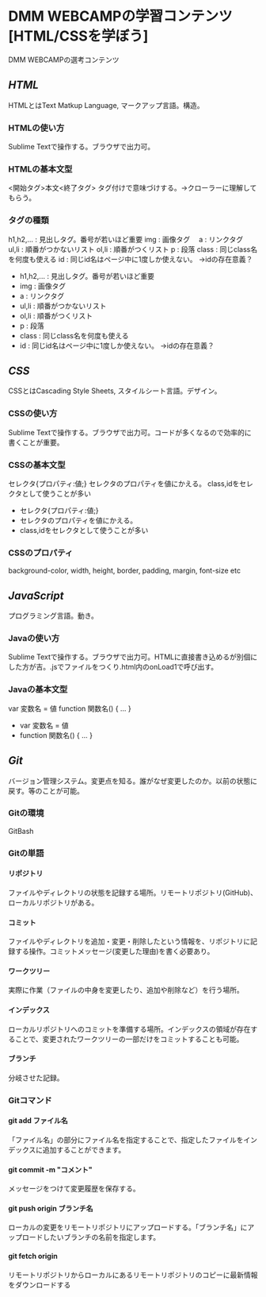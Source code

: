 # DMM WEBCAMPの学習コンテンツ　[HTML/CSSを学ぼう]
DMM WEBCAMPの選考コンテンツ


## *HTML*
HTMLとはText Matkup Language, マークアップ言語。構造。
### HTMLの使い方
Sublime Textで操作する。ブラウザで出力可。
### HTMLの基本文型
<開始タグ>本文<終了タグ>
タグ付けで意味づけする。→クローラーに理解してもらう。
### タグの種類
h1,h2,... : 見出しタグ。番号が若いほど重要
img : 画像タグ　
a : リンクタグ　
ul,li : 順番がつかないリスト
ol,li : 順番がつくリスト
p : 段落
class : 同じclass名を何度も使える
id : 同じid名はページ中に1度しか使えない。 →idの存在意義？
- h1,h2,... : 見出しタグ。番号が若いほど重要
- img : 画像タグ　
- a : リンクタグ　
- ul,li : 順番がつかないリスト
- ol,li : 順番がつくリスト
- p : 段落
- class : 同じclass名を何度も使える
- id : 同じid名はページ中に1度しか使えない。 →idの存在意義？


## *CSS*
CSSとはCascading Style Sheets, スタイルシート言語。デザイン。
### CSSの使い方
Sublime Textで操作する。ブラウザで出力可。コードが多くなるので効率的に書くことが重要。
### CSSの基本文型
セレクタ{プロパティ:値;}
セレクタのプロパティを値にかえる。
class,idをセレクタとして使うことが多い
- セレクタ{プロパティ:値;}
- セレクタのプロパティを値にかえる。
- class,idをセレクタとして使うことが多い
### CSSのプロパティ
background-color, width, height, border, padding, margin, font-size etc


## *JavaScript*
プログラミング言語。動き。
### Javaの使い方
Sublime Textで操作する。ブラウザで出力可。HTMLに直接書き込めるが別個にした方が吉。.jsでファイルをつくり.html内のonLoad1で呼び出す。
### Javaの基本文型
var 変数名 = 値
function  関数名() {
...
}
- var 変数名 = 値
- function  関数名() {
  ...
  }

## *Git*
バージョン管理システム。変更点を知る。誰がなぜ変更したのか。以前の状態に戻す。等のことが可能。
### Gitの環境
GitBash
### Gitの単語
#### リポジトリ
ファイルやディレクトリの状態を記録する場所。リモートリポジトリ(GitHub)、ローカルリポジトリがある。
#### コミット
ファイルやディレクトリを追加・変更・削除したという情報を、リポジトリに記録する操作。コミットメッセージ(変更した理由)を書く必要あり。
#### ワークツリー
実際に作業（ファイルの中身を変更したり、追加や削除など）を行う場所。
#### インデックス
ローカルリポジトリへのコミットを準備する場所。インデックスの領域が存在することで、変更されたワークツリーの一部だけをコミットすることも可能。
#### ブランチ　
分岐させた記録。
### Gitコマンド
#### git add ファイル名
「ファイル名」の部分にファイル名を指定することで、指定したファイルをインデックスに追加することができます。
#### git commit -m "コメント"
メッセージをつけて変更履歴を保存する。
#### git push origin ブランチ名
ローカルの変更をリモートリポジトリにアップロードする。「ブランチ名」にアップロードしたいブランチの名前を指定します。
#### git fetch origin
リモートリポジトリからローカルにあるリモートリポジトリのコピーに最新情報をダウンロードする
